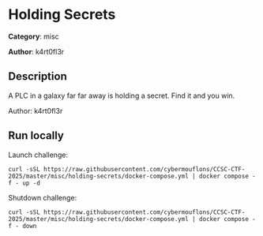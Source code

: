 # Holding Secrets

**Category**: misc

**Author**: k4rt0fl3r

## Description

A PLC in a galaxy far far away is holding a secret. Find it and you win.

Author: k4rt0fl3r


## Run locally

Launch challenge:
```
curl -sSL https://raw.githubusercontent.com/cybermouflons/CCSC-CTF-2025/master/misc/holding-secrets/docker-compose.yml | docker compose -f - up -d
```

Shutdown challenge:
```
curl -sSL https://raw.githubusercontent.com/cybermouflons/CCSC-CTF-2025/master/misc/holding-secrets/docker-compose.yml | docker compose -f - down
```
